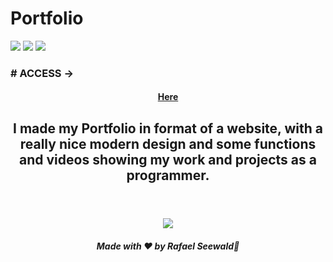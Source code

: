 # Portfolio

<img src="https://img.shields.io/badge/PYTHON%20-%20darkblue"></img>
<img src="https://img.shields.io/badge/APP%20-%20darkred"></img>
<img src="https://img.shields.io/badge/TKINTER%20-%20green"></img>

<h3># ACCESS -></h3><a href="https://rafael-seewald.github.io/Portfolio/"><h4 align="center">Here</h4></a>

<h2 align="center">I made my Portfolio in format of a website, with a really nice modern design and some functions and videos showing my work and projects as a programmer.</h2>

<h1 align="center">
</h1>

<div align="center">
  <footer>
    <br>
    <a href="https://www.instagram.com/vinyyboy_seewald/" target="_blank"><img src="https://img.shields.io/badge/LinkedIn-0077B5?style=for-the-badge&logo=linkedin&logoColor=white" target="_blank"</img></a>
    <h5> Made with ❤️ by Rafael Seewald👋</h5>
  </footer>
</div>
